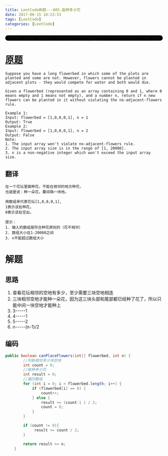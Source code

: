 ```yaml
---
title: LeetCode刷题---605.能种多少花
date: 2017-06-15 18:23:53
tags: [LeetCode]
categories: [LeetCode]
---
```


<p align="center" style="background:black;border-radius:10px">
![](http://ww1.sinaimg.cn/large/91ddf859gy1fgmvct3dndj209x02xt8w.jpg)
</p>

# [原题](https://leetcode.com/problems/can-place-flowers/#/description)
```
Suppose you have a long flowerbed in which some of the plots are planted and some are not. However, flowers cannot be planted in adjacent plots - they would compete for water and both would die.

Given a flowerbed (represented as an array containing 0 and 1, where 0 means empty and 1 means not empty), and a number n, return if n new flowers can be planted in it without violating the no-adjacent-flowers rule.

Example 1:
Input: flowerbed = [1,0,0,0,1], n = 1
Output: True
Example 2:
Input: flowerbed = [1,0,0,0,1], n = 2
Output: False
Note:
1. The input array won't violate no-adjacent-flowers rule.
2. The input array size is in the range of [1, 20000].
3. n is a non-negative integer which won't exceed the input array size.
```

## 翻译
```
在一个花坛里面种花，不能在相邻的地方种花，
也就是说：种一朵花，要间隔一块地。

用数组来代表花坛[1,0,0,0,1],
1表示该处种花，
0表示该处空出。

提示：
1. 输入的数组是符合种花原则的（花不相邻）
2. 数组大小在1-20000之间
3. n不能超过数组大小
```

# 解题

## 思路
1. 查看花坛相邻的空地有多少，至少需要三块空地相连
2. 三块相邻空地才能种一朵花，因为这三块头部和尾部都已经种了花了，所以只能中间一块空地才能种上
3. 3-----1
4. 4-----1
5. 5-----2
6. n-----(n-1)/2

## 编码
```java
public boolean canPlaceFlowers(int[] flowerbed, int n) {
		//判断相邻多少块空地
        int count = 0;
		//能种多少花
        int result = 0;
		//遍历数组
        for (int i = 0; i < flowerbed.length; i++) {
            if (flowerbed[i] == 0) {
                count++;
            } else {
                result += (count-1 ) / 2;
                count = 0;
            }
        }

        if (count != 0){
			 result += count / 2;
		}

        return result >= n;
    }
```